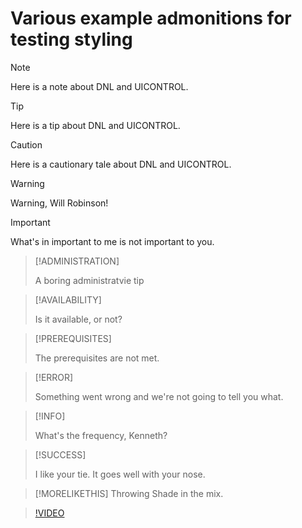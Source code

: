 # Various example admonitions for testing styling

>[!NOTE]
>
> Here is a note about DNL and UICONTROL.


>[!TIP]
>
>Here is a tip about DNL and UICONTROL.


>[!CAUTION]
>
>Here is a cautionary tale about DNL and UICONTROL.


>[!WARNING]
>
>Warning, Will Robinson!


>[!IMPORTANT]
>
>What's in important to me is not important to you.


>[!ADMINISTRATION]
>
>A boring administratvie tip


>[!AVAILABILITY]
>
>Is it available, or not?

>[!PREREQUISITES]
>
>The prerequisites are not met.

>[!ERROR]
>
>Something went wrong and we're not going to tell you what.

>[!INFO]
>
>What's the frequency, Kenneth?

>[!SUCCESS]
>
>I like your tie.  It goes well with your nose.

>[!MORELIKETHIS]
> Throwing Shade in the mix.

>[!VIDEO](https://www.youtube.com/watch?v=clZCrVZH4Gg&t=646s)








